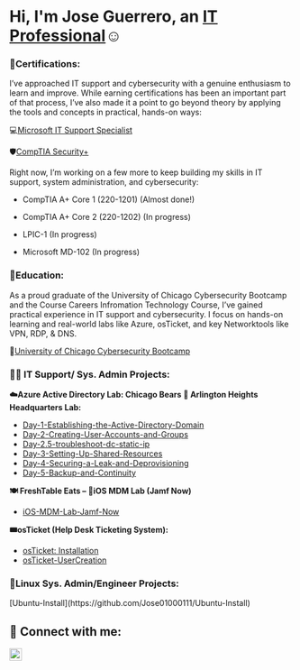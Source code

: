 <h1>Hi, I'm Jose Guerrero, an <a href="https://linkedin.com/in/JoGuerrero">IT Professional</a>☺</h1>

<h3>📜Certifications:</h3>
I’ve approached IT support and cybersecurity with a genuine enthusiasm to learn and improve. While earning certifications has been an important part of that process, I’ve also made it a point to go beyond theory by applying the tools and concepts in practical, hands-on ways:

💻[Microsoft IT Support Specialist](https://coursera.org/share/faeda664b69737dd41e44fc38e2bf1a8)

🛡️[CompTIA Security+](https://www.credly.com/badges/9678f89d-5ba9-4d57-8190-42ead314d0e8/public_url)

Right now, I’m working on a few more to keep building my skills in IT support, system administration, and cybersecurity:

- CompTIA A+ Core 1 (220-1201) (Almost done!)

- CompTIA A+ Core 2 (220-1202) (In progress)

- LPIC-1 (In progress)

- Microsoft MD-102 (In progress)

<h3>🏫Education:</h3>
As a proud graduate of the University of Chicago Cybersecurity Bootcamp and the Course Careers Infromation Technology Course, I’ve gained practical experience in IT support and cybersecurity. I focus on hands-on learning and real-world labs like Azure, osTicket, and key Networktools like VPN, RDP, & DNS.

📖[University of Chicago Cybersecurity Bootcamp](https://api.accredible.com/v1/auth/invite?code=35e53e09a9edc315ec86&credential_id=310bfba5-0ffc-4fa6-9e8c-adb7f61fb82b&url=https%3A%2F%2Fcredentials.professional.uchicago.edu%2F310bfba5-0ffc-4fa6-9e8c-adb7f61fb82b&ident=3a4a094f-62f5-46ea-97a5-88df8c6fee68/)

<h3>👨‍💻 IT Support/ Sys. Admin Projects:</h3>

<b>☁️Azure Active Directory Lab: Chicago Bears 🐻 Arlington Heights Headquarters Lab:</b>
  - [Day-1-Establishing-the-Active-Directory-Domain](https://github.com/Jose01000111/Day-1-Establishing-the-Active-Directory-Domain.git)
  - [Day-2-Creating-User-Accounts-and-Groups](https://github.com/Jose01000111/Day-2-Creating-User-Accounts-and-Groups.git)
  - [Day-2.5-troubleshoot-dc-static-ip](https://github.com/Jose01000111/troubleshoot-dc-static-ip.git)
  - [Day-3-Setting-Up-Shared-Resources](https://github.com/Jose01000111/Day-3-Setting-Up-Shared-Resources.git)
  - [Day-4-Securing-a-Leak-and-Deprovisioning](https://github.com/Jose01000111/Day-4-Securing-a-Leak-and-Deprovisioning.git)
  - [Day-5-Backup-and-Continuity](https://github.com/Jose01000111/Day-5-Backup-and-Continuity.git)

<b>🍽️ FreshTable Eats – 📲iOS MDM Lab (Jamf Now)</b>
   - [iOS-MDM-Lab-Jamf-Now](https://github.com/Jose01000111/iOS-MDM-Lab-Jamf-Now-.git) 
  
  <b>🎟️osTicket (Help Desk Ticketing System):</b>
  - [osTicket: Installation](https://github.com/Jose01000111/osTicket-Install.git)
  - [osTicket-UserCreation](https://github.com/Jose01000111/osTicket-UserCreation.git)

<h3>🐧Linux Sys. Admin/Engineer Projects:</h3>
[Ubuntu-Install](https://github.com/Jose01000111/Ubuntu-Install)


<h2>🔗 Connect with me:</h2>

[<img align="left" alt="Josh | LinkedIn" width="22px" src="https://cdn.jsdelivr.net/npm/simple-icons@v3/icons/linkedin.svg" />](https://www.linkedin.com/in/joguerrero?lipi=urn%3Ali%3Apage%3Ad_flagship3_profile_view_base_contact_details%3Bjil44Fe3S3e2ER8ZpHH2oA%3D%3D)
